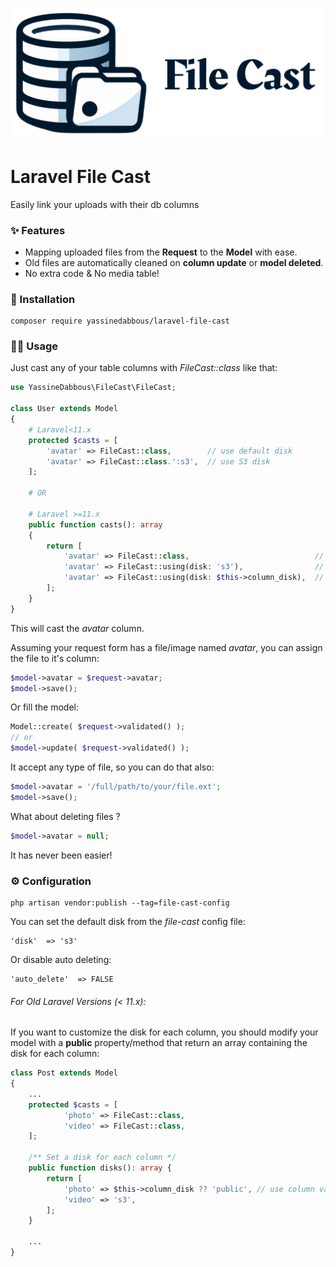 
![](art/file-cast-logo.jpg)

# Laravel File Cast 

Easily link your uploads with their db columns

### ✨ Features 

- Mapping uploaded files from the **Request** to the **Model** with ease.
- Old files are automatically cleaned on **column update** or **model deleted**.
- No extra code & No media table!

### 🔻 Installation

    composer require yassinedabbous/laravel-file-cast
    
### 🧑‍💻  Usage
Just cast any of your table columns with *FileCast::class* like that:
```php
use YassineDabbous\FileCast\FileCast;

class User extends Model
{
	# Laravel<11.x
    protected $casts = [
        'avatar' => FileCast::class,        // use default disk
        'avatar' => FileCast::class.':s3',  // use S3 disk
    ];

    # OR

    # Laravel >=11.x
    public function casts(): array
    {
        return [
            'avatar' => FileCast::class,                            // use default disk
            'avatar' => FileCast::using(disk: 's3'),                // use S3 disk
            'avatar' => FileCast::using(disk: $this->column_disk),  // use column value as a disk name
        ];
    }
}
```
This will cast the *avatar* column.


Assuming your request form has a file/image named *avatar*, you can assign the file to it's column:
```php
$model->avatar = $request->avatar;
$model->save();
```
Or fill the model:
```php
Model::create( $request->validated() );
// or
$model->update( $request->validated() );
```

It accept any type of file, so you can do that also:
```php
$model->avatar = '/full/path/to/your/file.ext';
$model->save();
```


What about deleting files ?
```php
$model->avatar = null;
```
It has never been easier!

### ⚙️ Configuration
    php artisan vendor:publish --tag=file-cast-config

You can set the default disk from the *file-cast* config file:

    'disk'  => 's3'

Or disable auto deleting:

    'auto_delete'  => FALSE



###### For Old Laravel Versions (< 11.x):

If you want to customize the disk for each column, you should modify your model with a **public** property/method that return an array containing the disk for each column:


```php
class Post extends Model
{
    ... 
    protected $casts = [
            'photo' => FileCast::class,
            'video' => FileCast::class,
    ];
    
	/** Set a disk for each column */
    public function disks(): array {
        return [
            'photo' => $this->column_disk ?? 'public', // use column value as disk
            'video' => 's3',
        ];
    }

    ...
}
```